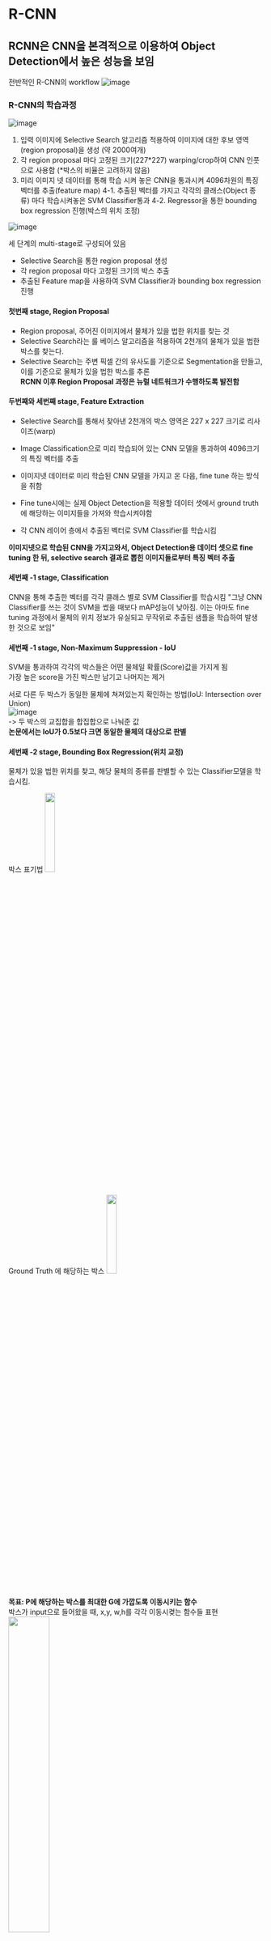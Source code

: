 # R-CNN

## RCNN은 CNN을 본격적으로 이용하여 Object Detection에서 높은 성능을 보임
전반적인 R-CNN의 workflow
![image](https://user-images.githubusercontent.com/72767245/102717097-76253b80-4323-11eb-88bf-31440ac348ce.png)

### R-CNN의 학습과정
![image](https://user-images.githubusercontent.com/72767245/102717110-8806de80-4323-11eb-855f-b7f0e48de253.png)
1. 입력 이미지에 Selective Search 알고리즘 적용하여 이미지에 대한 후보 영역(region proposal)을 생성 (약 2000여개)
2. 각 region proposal 마다 고정된 크기(227*227) warping/crop하여 CNN 인풋으로 사용함 (*박스의 비율은 고려하지 않음)
3. 미리 이미지 넷 데이터를 통해 학습 시켜 놓은 CNN을 통과시켜 4096차원의 특징 벡터를 추출(feature map)
4-1. 추출된 벡터를 가지고 각각의 클래스(Object 종류) 마다 학습시켜놓은 SVM Classifier통과
4-2. Regressor을 통한 bounding box regression 진행(박스의 위치 조정)

![image](https://user-images.githubusercontent.com/72767245/102719610-43367400-4332-11eb-8951-c8fb02fadcbe.png)

세 단계의 multi-stage로 구성되어 있음
- Selective Search을 통한 region proposal 생성
- 각 region proposal 마다 고정된 크기의 박스 추출
- 추출된 Feature map을 사용하여 SVM Classifier과 bounding box regression 진행

#### 첫번째 stage, Region Proposal
- Region proposal, 주어진 이미지에서 물체가 있을 법한 위치를 찾는 것
- Selective Search라는 룰 베이스 알고리즘을 적용하여 2천개의 물체가 있을 법한 박스를 찾는다.
- Selective Search는 주변 픽셀 간의 유사도를 기준으로 Segmentation을 만들고, 이를 기준으로 물체가 있을 법한 박스를 추론 <br>
**RCNN 이후 Region Proposal 과정은 뉴럴 네트워크가 수행하도록 발전함**

#### 두번째와 세번째 stage, Feature Extraction
- Selective Search를 통해서 찾아낸 2천개의 박스 영역은 227 x 227 크기로 리사이즈(warp)
- Image Classification으로 미리 학습되어 있는 CNN 모델을 통과하여  4096크기의 특징 벡터를 추출

- 이미지넷 데이터로 미리 학습된 CNN 모델을 가지고 온 다음, fine tune 하는 방식을 취함
- Fine tune시에는 실제 Object Detection을 적용할 데이터 셋에서 ground truth에 해당하는 이미지들을 가져와 학습시켜야함

- 각 CNN 레이어 층에서 추출된 벡터로 SVM Classifier를 학습시킴 <br>

**이미지넷으로 학습된 CNN을 가지고와서, Object Detection용 데이터 셋으로 fine tuning 한 뒤, selective search 결과로 뽑힌 이미지들로부터 특징 벡터 추출**

#### 세번째 -1 stage, Classification
CNN을 통해 추출한 벡터를 각각 클래스 별로 SVM Classifier를 학습시킴
"그냥 CNN Classifier를 쓰는 것이 SVM을 썼을 때보다 mAP성능이 낮아짐. 이는 아마도 fine tuning 과정에서 물체의 위치 정보가 유실되고 무작위로 추출된 샘플을 학습하여 발생한 것으로 보임"

#### 세번째 -1 stage, Non-Maximum Suppression - IoU
SVM을 통과하여 각각의 박스들은 어떤 물체일 확률(Score)값을 가지게 됨 <br>
가장 높은 score을 가진 박스만 남기고 나머지는 제거 <Non-Maximum Suppression> <br>

서로 다른 두 박스가 동일한 물체에 쳐져있는지 확인하는 방법(IoU: Intersection over Union) <br>
![image](https://user-images.githubusercontent.com/72767245/102718320-dc618c80-432a-11eb-892f-996788e62473.png) <br>
-> 두 박스의 교집합을 합집합으로 나눠준 값
<br>
**논문에서는 IoU가 0.5보다 크면 동일한 물체의 대상으로 판별**

  
#### 세번째 -2 stage, Bounding Box Regression(위치 교정)
물체가 있을 법한 위치를 찾고, 해당 물체의 종류를 판별할 수 있는 Classifier모델을 학습시킴. <br>

박스 표기법
<img src="https://user-images.githubusercontent.com/72767245/102718596-56dedc00-432c-11eb-8386-c3e482c9b59d.png" width="20%">

Ground Truth 에 해당하는 박스
<img src="https://user-images.githubusercontent.com/72767245/102718612-68c07f00-432c-11eb-850b-7ab333c8338c.png" width="20%"><br>

**목표: P에 해당하는 박스를 최대한 G에 가깝도록 이동시키는 함수** <br>
박스가 input으로 들어왔을 때, x,y, w,h를 각각 이동시켲는 함수들 표현<br>
<img src="https://user-images.githubusercontent.com/72767245/102718635-7fff6c80-432c-11eb-9d5f-1fb15b6a69b8.png" width="40%"><br>
x,y는 점이므로, 이미지의 크기와 상관없이 위치만 이동시켜주면 됨<br>
반면, 너비와 높이는 이미지의 크기에 비례하여 조정을 시켜주어야 함.<br>
<img src="https://user-images.githubusercontent.com/72767245/102719056-01f09500-432f-11eb-933e-02add80d63ab.png" width="50%"><br>

**학습을 통해 얻고자 하는 함수는 d함수임** <br>
φ(Pi)는 VGG넷의 pool5를 거친 피쳐맵으로, 원래의 VGG에서는 이를 쫙 펴서 4096 차원의 벡터로 만든 다음 FC에 넘겨줌. 즉, φ(Pi)를 4096 차원 벡터라고 보면 w*역시 4096 차원 벡터이다. 
<br>
<img src="https://user-images.githubusercontent.com/72767245/102718700-d79dd800-432c-11eb-9e2e-ead3bea134bb.png" width="20%"><br>
<br>
이 둘을 곱해서 구하고 싶은 값은 x, y, w, h로 이는 모두 0에서 1 사이의 값입니다. (각각을 바운딩 박스의 너비와 높이로 나누어 주므로) 즉, 0과 1 사이의 바운딩 박스 조정 값을 구하기 위해서 4096 차원의 벡터를 학습시키는 것입니다. <br>
MSE 에러함수에 L2 normalization 추가한 형태<br>
<img src="https://user-images.githubusercontent.com/72767245/102718712-e84e4e00-432c-11eb-9d80-4fb08057caae.png" width="40%"><br>
t는 P를 G로 이동시키기 위해서 필요한 이동량을 의미하며 식으로 나타내면 아래와 같다.<br>
<img src="https://user-images.githubusercontent.com/72767245/102718749-0caa2a80-432d-11eb-8d28-6c311a0f3e7b.png" width="20%"><br>

**CNN을 통과하여 추출된 벡터 x,y,w,h를 조정하는 함수의 weight를 곱해서 바운딩 박스를 조정해주는 선형회귀를 학습시키는 것**

### 학습이 일어나는 부분
- 1. 이미지넷으로 이미 학습된 부분을 가져와 fine-tuning 하는 부분
- 2. SVM Classifier를 학습시키는 부분
- 3. Bounding Box Regression

### R-CNN의 단점
Selective search에 해당하는 region proposal 만큼 CNN을 돌려야함
- **큰 저장 공간을 요구**
- **속도가 느림** <br>

기존의 CNN 아키텍처들은 모두 입력 이미지가 고정되어야 함(ex.224x224), 비율을 조정해야 했다.
- 물체의 일부분이 잘리거나, 본래의 생김새와 달라지는 문제점

R-CNN의 단점을 보완하고자 제안된 연구

# SPPNet
## Spatial Pyramid Pooling이라는 특징을 가짐
#### 각 region proposal 마다의 CNN feature map 생성(2천개의 feature map) => CNN을 적용하여 생성된 feature map을 region proposal 거침
#### 학습에서는 3배, 실제 사용시 10배-100배 속도 개선
![image](https://user-images.githubusercontent.com/72767245/102716951-796bf780-4322-11eb-8fe3-867b3a206164.png)

### 기존의 CNN 입력
* Convolution filter들은 사실 입력 이미지의 고정이 필요하지 않다.
* sliding window 방식으로 작동하기 때문에, 입력 이미지의 크기나 비율에 관계 없이 작동함 
* 입력 이미지 크기의 고정이 필요한 이유는 컨볼루션 layer 이후에 이루어지는 fully connected layer가 고정된 크기의 입력을 받기 때문 -> **Spatial Pyramid Pooling(SPP) 제안**
<br>
* **입력 이미지의 크기 관계 없이 Conv layer을 통과시키고, FC layer 통과 전에 피쳐 맵들을 동일한 크기로 조절해주는 pooling을 적용하자**
<br>
**이미지의 특징을 고스란히 간직한 feature map 얻기 가능. <br>
사물의 크기 변화에 더 견고한 모델을 얻을 수 있음**
<br>

### SPP 전체 흐름

![image](https://user-images.githubusercontent.com/72767245/102809014-a09af580-4404-11eb-9468-33692864eff6.png)

1. 전체 이미지를 미리 학습된 CNN을 통과시켜 feature map 추출
2. Selective Search를 통해서 찾은 각각의 RoI들을 제 각기 크기와 비율이 다르다. 이에 SPP를 적용하여 고정된 크기의 Feature vector를 추출
3. 그 다음 FC layer 통과 -> 벡터 추출
4-1. 앞서 추출한 벡터로 각 이미지 클래스 별로 binary SVM Classifier를 학습시킴
4-2. 앞서 추출한 벡터로 bounding box regressor 학습 시킴

![그림](https://user-images.githubusercontent.com/72767245/102808966-882adb00-4404-11eb-8fb8-3e80fef356f8.png)
##### CNN: Conv1 -> Conv2 -> Conv3 -> Conv4 -> Conv5 -> SPP -> FC6 -> FC 7 -> Softmax

#### R-CNN 방법과 SPPNet 방법 차이
- R-CNN은 Image 영역(Selective Search 방법으로 수천개의 box)을 추출하고 warp 시킨다
  - 원하지 않는 왜곡
  - 이후 추출한 영역(2천개)를 CNN으로 학습
  - 매우 느림(Time-consuming)
- SPPNet은 Convolution 마지막 층에서 나온 Feature map을 분할하여 평균을 내고 고정된 크기로 만든다

### Spatial Pyramid Pooling
![image](https://user-images.githubusercontent.com/72767245/102808997-95e06080-4404-11eb-97e2-34eb58aa3314.png)
- SPP-layer는 Conv layer에서 추출된 Feature를 입력으로 받고 이를 Spatial bin이라고 불리는 1*1, 2*2, 3*3, 4*4 등의 filter들로 잘라내어 pooling
- feature map의 크기와 상관없이 bin의 사이즈를 미리 정해두면, window size와 stride를 변화시켜가면서 일정한 크기의 output을 FC layer에서 input으로 줄 수 있다.
![image](https://user-images.githubusercontent.com/72767245/102810960-f755fe80-4407-11eb-8180-f9f3cbead894.png)

- 각각의 결과를 Concatenate 하는데 이 과정에서 Feature Map Local 정보를 취합하여 RoI 탐색
- 이건 BoW(Bag of Word)라는 개념을 사용한 것인데, 간단하게 말하자면 특정 개체의 분류에 '굵은 소수'의 특징이 아닌 '작은 다수'의 특징에 의존


![image](https://user-images.githubusercontent.com/72767245/102811340-8c58f780-4408-11eb-913f-762e62ff51b2.png)
<img src="https://user-images.githubusercontent.com/72767245/102811480-bad6d280-4408-11eb-98f9-d90e8f918582.png" width="20%">
<img src="https://user-images.githubusercontent.com/72767245/102811717-2620a480-4409-11eb-8041-7ade0235a93a.png" width="20%">

###### 마지막 Pooling Layer를 SPP(Spatial Pyramid Pooling)로 대체 + 내부적으로 Global Max Pooling 사용
###### -> 분할하는 크기만 동일하면 똑같은 크기의 Vector가 출력됨

###### Convolution 마지막 층에서 나온 Feature Map을 분할하여 평균을 내고 고정 크기로 만듦
###### SPP layer는 쉽게 말해서 이미지의 사이즈와 상관없이 특징을 잘 반영할 수 있도록 여러 크기의 bin을 만들고 그 bin값을 활용하는 구조입니다. 
###### SPP를 적용하여 고정된 크기의 Feature Vector 추출

### SPPNet의 장점
- 속도 향상
- 고정된 이미지만을 필요로 하지 않는다.

### SPPNet의 한계점
- R-CNN과 같은 학습 파이프라인을 가지고 있기 때문에 multi-stage로 학습이 진행 : 저장공간을 요구, 학습이 빠르게 진행되기 어렵.
- CNN의 파라미터가 학습이 되지 않기 때문에 Task에 맞는 fine-tuning이 어려워짐 // pretrained model

<br>
R-CNN과 SPPnet의 장점을 가져오고 단점을 보완하고자 제안된 결과물이 바로 **Fast R-CNN**

# Fast R-CNN


참고
<url>https://woosikyang.github.io/fast-rcnn.html</url>
<url>https://yeomko.tistory.com/13</url>
<url>https://lilianweng.github.io/lil-log/2017/12/31/object-recognition-for-dummies-part-3.html</url>
